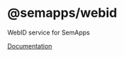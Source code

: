 # @semapps/webid

WebID service for SemApps

[Documentation](https://semapps.org/docs/packages/webid)
